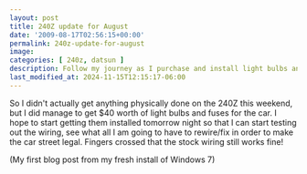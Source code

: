 ```yaml
---
layout: post
title: 240Z update for August
date: '2009-08-17T02:56:15+00:00'
permalink: 240z-update-for-august
image: 
categories: [ 240z, datsun ]
description: Follow my journey as I purchase and install light bulbs and fuses for my 240Z. Discover the highs and lows of rewiring a car to be street legal.
last_modified_at: 2024-11-15T12:15:17-06:00
---
```


 So I didn't actually get anything physically done on the 240Z this weekend, but I did manage to get $40 worth of light bulbs and fuses for the car. 
 I hope to start getting them installed tomorrow night so that I can start testing out the wiring, see what all I am going to have to rewire/fix in order to make the car street legal. Fingers crossed that the stock wiring still works fine! 

 
 (My first blog post from my fresh install of Windows 7) 







